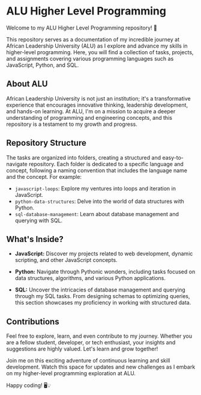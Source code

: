 # ALU Higher Level Programming

Welcome to my ALU Higher Level Programming repository! 🚀

This repository serves as a documentation of my incredible journey at African Leadership University (ALU) as I explore and advance my skills in higher-level programming. Here, you will find a collection of tasks, projects, and assignments covering various programming languages such as JavaScript, Python, and SQL.

## About ALU
African Leadership University is not just an institution; it's a transformative experience that encourages innovative thinking, leadership development, and hands-on learning. At ALU, I'm on a mission to acquire a deeper understanding of programming and engineering concepts, and this repository is a testament to my growth and progress.

## Repository Structure
The tasks are organized into folders, creating a structured and easy-to-navigate repository. Each folder is dedicated to a specific language and concept, following a naming convention that includes the language name and the concept. For example:
- `javascript-loops`: Explore my ventures into loops and iteration in JavaScript.
- `python-data-structures`: Delve into the world of data structures with Python.
- `sql-database-management`: Learn about database management and querying with SQL.

## What's Inside?
- **JavaScript:** Discover my projects related to web development, dynamic scripting, and other JavaScript concepts.

- **Python:** Navigate through Pythonic wonders, including tasks focused on data structures, algorithms, and various Python applications.

- **SQL:** Uncover the intricacies of database management and querying through my SQL tasks. From designing schemas to optimizing queries, this section showcases my proficiency in working with structured data.


## Contributions
Feel free to explore, learn, and even contribute to my journey. Whether you are a fellow student, developer, or tech enthusiast, your insights and suggestions are highly valued. Let's learn and grow together!

Join me on this exciting adventure of continuous learning and skill development. Watch this space for updates and new challenges as I embark on my higher-level programming exploration at ALU.

Happy coding! 🖥️💡
